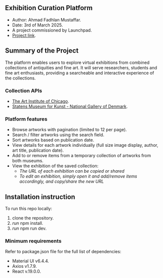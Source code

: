 ## Exhibition Curation Platform

- Author: Ahmad Fadhlan Mustaffar.
- Date: 3rd of March 2025.
- A project commissioned by Launchpad.
- [Project link](https://famous-gecko-544ed5.netlify.app/).

## Summary of the Project

The platform enables users to explore virtual exhibitions from combined collections of antiquities and fine art. It will serve researchers, students and fine art enthusiasts, providing a searcheable and interactive experience of the collections.

### Collection APIs

- [The Art Institute of Chicago](https://www.artic.edu/).
- [Statens Museum for Kunst - National Gallery of Denmark](https://www.smk.dk/en/).

### Platform features

- Browse artworks with pagination (limited to 12 per page).
- Search / filter artworks using the search field.
- Sort artworks based on publication date.
- View details for each artwork individually (full size image display, author, art title, publication date).
- Add to or remove items from a temporary collection of artworks from both museums.
- View the exhibition of the saved collection:
  - *The URL of each exhibition can be copied or shared*
  - *To edit an exhibition, simply open it and add/remove items accordingly, and copy/share the new URL*

## Installation instruction

To run this repo locally:
1. clone the repository.
2. *run* npm install.
3. *run* npm run dev.

### Minimum requirements

Refer to package.json file for the full list of dependencies:
- Material UI v6.4.4.
- Axios v1.7.9.
- React v.19.0.0.